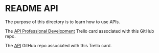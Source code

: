 # README API

The purpose of this directory is to learn how to use APIs.

The [API Professional Development](https://trello.com/c/NFRSx1Q6/171-api-professional-development) Trello card associated with this GitHub repo.

The [API](https://github.com/JamieBort/LearningDirectory/tree/master/API) GitHub repo associated with this Trello card.
